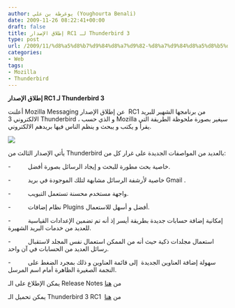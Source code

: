 ```yaml
---
author: يوغرطة بن علي (Youghourta Benali)
date: 2009-11-26 08:22:41+00:00
draft: false
title: إطلاق الإصدار RC1 لـ Thunderbird 3
type: post
url: /2009/11/%d8%a5%d8%b7%d9%84%d8%a7%d9%82-%d8%a7%d9%84%d8%a5%d8%b5%d8%af%d8%a7%d8%b1-rc1-%d9%84%d9%80-thunderbird-3/
categories:
- Web
tags:
- Mozilla
- Thunderbird
---
```


**إطلاق الإصدار RC1 لـ Thunderbird 3**



أعلنت Mozilla Messaging عن إطلاق الإصدار  RC1 من برنامجها الشهير للبريد الالكتروني 3 Thunderbird ، و الذي حسب Mozilla سيغير بصورة ملحوظة الطريقة التي يقرأ و يكتب و يبحث و ينظم الناس فيها بريدهم الالكتروني.

![](https://djug.developpez.com/rsc/thunderbird-logo-64x64.png)


يأتي الإصدار الثالث من Thunderbird بالعديد من المواصفات الجديدة على غرار كل من:

-          خاصية بحث مطورة للبحث و إيجاد الرسائل بصورة أفضل.

-          خاصية لأرشفة الرسائل مشابهة لتلك الموجودة في بريد Gmail .

-          واجهة مستخدم محسنة تستعمل التبويب.

-          نظام إضافات Plugins أفضل و أسهل للاستعمال.

-          إمكانية إضافة حسابات جديدة بطريقة أيسر إذ أنه تم تضمين الإعدادات القياسية للعديد من خدمات البريد الشهيرة.

-          استعمال مجلدات ذكية حيث أنه من الممكن استعمال نفس المجلد لاستقبال رسائل العديد من الحسابات في آن واحد.

-          سهولة إضافة العناوين الجديدة  إلى قائمة العناوين و ذلك بمجرد الضغط على النجمة الصغيرة الظاهرة أمام اسم المرسل.

يمكن الإطلاع على الـ Release Notes من [هنا](http://www.mozillamessaging.com/en-US/thunderbird/3.0rc1/releasenotes/)

يمكن تحميل الـ Thunderbird 3 RC1  من [هنا](http://www.mozillamessaging.com/en-US/thunderbird/early_releases/downloads/)
